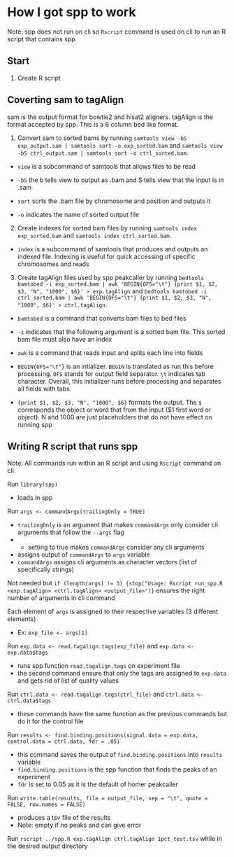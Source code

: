 # How I got spp to work
Note: spp does not run on cli so `Rscript` command is used on cli to run an R script that contains spp.

## Start
1) Create R script

## Coverting sam to tagAlign
sam is the output format for bowtie2 and hisat2 aligners. tagAlign is the format accepted by spp. This is a 6 column bed like format.

1) Convert sam to sorted bams by running `samtools view -bS exp_output.sam | samtools sort -o exp_sorted.bam` and `samtools view -bS ctrl_output.sam | samtools sort -o ctrl_sorted.bam`.

- `view` is a subcommand of samtools that allows files to be read
- `-bS` the b tells view to output as .bam and S tells view that the input is in .sam

- `sort` sorts the .bam file by chromosome and position and outputs it
- `-o` indicates the name of sorted output file


2) Create indexes for sorted bam files by running `samtools index exp_sorted.bam` and `samtools index ctrl_sorted.bam`.

- `index` is a subcommand of samtools that produces and outputs an indexed file. Indexing is useful for quick accessing of specific chromosomes and reads


3) Create tagAlign files used by spp peakcaller by running `bedtools bamtobed -i exp_sorted.bam | awk 'BEGIN{OFS="\t"} {print $1, $2, $3, "N", "1000", $6}' > exp.tagAlign` and `bedtools bamtobed -i ctrl_sorted.bam | awk 'BEGIN{OFS="\t"} {print $1, $2, $3, "N", "1000", $6}' > ctrl.tagAlign`.

- `bamtobed` is a command that converts bam files to bed files
- `-i` indicates that the following argument is a sorted bam file. This sorted bam file must also have an index

- `awk` is a command that reads input and splits each line into fields
- `BEGIN{OFS="\t"}` is an intializer. `BEGIN` is translated as run this before processing. `OFS` stands for output field separator. `\t` indicates tab character. Overall, this initializer runs before processing and separates all fields with tabs
- `{print $1, $2, $3, "N", "1000", $6}` formats the output. The `$` corresponds the object or word that from the input ($1 first word or object). N and 1000 are just placeholders that do not have effect on running spp

## Writing R script that runs spp
Note: All commands run within an R script and using `Rscript` command on cli.

Run `library(spp)`
- loads in spp

Run `args <- commandArgs(trailingOnly = TRUE)`
- `trailingOnly` is an argument that makes `commandArgs` only consider cli arguments that follow the `--args` flag
- - setting to true makes `commandArgs` consider any cli arguments
- assigns output of `commandArgs` to `args` variable
- `commandArgs` assigns cli arguments as character vectors (list of specifically strings)

Not needed but `if (length(args) != 3) {stop("Usage: Rscript run_spp.R <exp.tagAlign> <ctrl.tagAlign> <output_file>")}` ensures the right number of arguments in cli command

Each element of `args` is assigned to their respective variables (3 different elements)
- Ex: `exp_file <- args[1]`

Run `exp.data <- read.tagalign.tags(exp_file)` and `exp.data <- exp.data$tags`
- runs spp function `read.tagalign.tags` on experiment file
- the second command ensure that only the tags are assigned to `exp.data` and gets rid of list of quality values

Run `ctrl.data <- read.tagalign.tags(ctrl_file)` and `ctrl.data <- ctrl.data$tags`
- these commands have the same function as the previous commands but do it for the control file

Run `results <- find.binding.positions(signal.data = exp.data, control.data = ctrl.data, fdr = .05)`
- this command saves the output of `find.binding.positions` into `results` variable
- `find.binding.positions` is the spp function that finds the peaks of an experiment
- `fdr` is set to 0.05 as it is the default of homer peakcaller

Run `write.table(results, file = output_file, sep = "\t", quote = FALSE, row.names = FALSE)`
- produces a tsv file of the results
- Note: empty if no peaks and can give error

Run `rscript ../spp.R exp.tagAlign ctrl.tagAlign 1pct_test.tsv` while in the desired output directory
